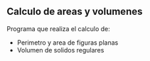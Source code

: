 ## Calculo de areas y volumenes

Programa que realiza el calculo de:
- Perimetro y area de figuras planas
- Volumen de solidos regulares